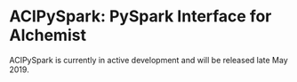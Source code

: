 # ACIPySpark: PySpark Interface for Alchemist

ACIPySpark is currently in active development and will be released late May 2019.
